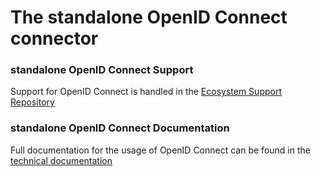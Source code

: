 # The standalone OpenID Connect connector

### standalone OpenID Connect Support
Support for OpenID Connect is handled in the [Ecosystem Support Repository](https://github.com/payara/ecosystem-support)

### standalone OpenID Connect Documentation
Full documentation for the usage of OpenID Connect can be found in the [technical documentation](https://docs.payara.fish/community/docs/Technical%20Documentation/Public%20API/OpenID%20Connect%20Support.html#standalone-openid-connect-connector)
